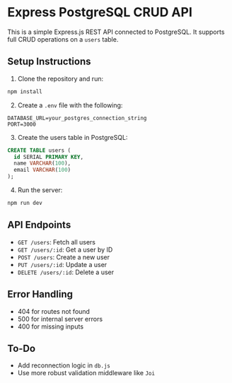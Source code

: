 # Express PostgreSQL CRUD API

This is a simple Express.js REST API connected to PostgreSQL. It supports full CRUD operations on a `users` table.

## Setup Instructions

1. Clone the repository and run:

```bash
npm install
```

2. Create a `.env` file with the following:

```
DATABASE_URL=your_postgres_connection_string
PORT=3000
```

3. Create the users table in PostgreSQL:

```sql
CREATE TABLE users (
  id SERIAL PRIMARY KEY,
  name VARCHAR(100),
  email VARCHAR(100)
);
```

4. Run the server:

```bash
npm run dev
```

## API Endpoints

- `GET /users`: Fetch all users
- `GET /users/:id`: Get a user by ID
- `POST /users`: Create a new user
- `PUT /users/:id`: Update a user
- `DELETE /users/:id`: Delete a user

## Error Handling

- 404 for routes not found
- 500 for internal server errors
- 400 for missing inputs

## To-Do

- Add reconnection logic in `db.js`
- Use more robust validation middleware like `Joi`

